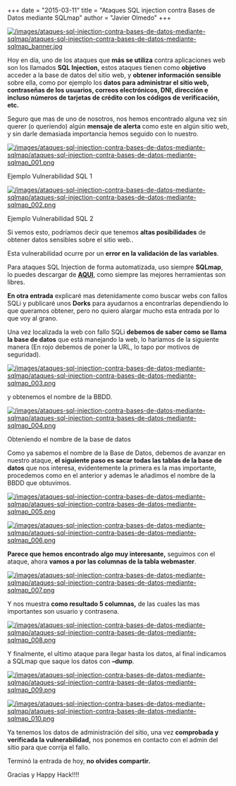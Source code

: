+++
date = "2015-03-11"
title = "Ataques SQL injection contra Bases de Datos mediante SQLmap"
author = "Javier Olmedo"
+++

[![/images/ataques-sql-injection-contra-bases-de-datos-mediante-sqlmap/ataques-sql-injection-contra-bases-de-datos-mediante-sqlmap_banner.jpg](/images/ataques-sql-injection-contra-bases-de-datos-mediante-sqlmap/ataques-sql-injection-contra-bases-de-datos-mediante-sqlmap_banner.jpg)](/images/ataques-sql-injection-contra-bases-de-datos-mediante-sqlmap/ataques-sql-injection-contra-bases-de-datos-mediante-sqlmap_banner.jpg)

Hoy en día, uno de los ataques que **más se utiliza** contra aplicaciones web son los llamados **SQL Injection,** estos ataques tienen como **objetivo** acceder a la base de datos del sitio web, y **obtener información sensible** sobre ella, como por ejemplo los **datos para administrar el sitio web, contraseñas de los usuarios, correos electrónicos, DNI, dirección e incluso números de tarjetas de crédito con los códigos de verificación, etc.**

Seguro que mas de uno de nosotros, nos hemos encontrado alguna vez sin querer (o queriendo) algún **mensaje de alerta** como este en algún sitio web, y sin darle demasiada importancia hemos seguido con lo nuestro.

[![/images/ataques-sql-injection-contra-bases-de-datos-mediante-sqlmap/ataques-sql-injection-contra-bases-de-datos-mediante-sqlmap_001.png](/images/ataques-sql-injection-contra-bases-de-datos-mediante-sqlmap/ataques-sql-injection-contra-bases-de-datos-mediante-sqlmap_001.png)](/images/ataques-sql-injection-contra-bases-de-datos-mediante-sqlmap/ataques-sql-injection-contra-bases-de-datos-mediante-sqlmap_001.png)

Ejemplo Vulnerabilidad SQL 1

[![/images/ataques-sql-injection-contra-bases-de-datos-mediante-sqlmap/ataques-sql-injection-contra-bases-de-datos-mediante-sqlmap_002.png](/images/ataques-sql-injection-contra-bases-de-datos-mediante-sqlmap/ataques-sql-injection-contra-bases-de-datos-mediante-sqlmap_002.png)](/images/ataques-sql-injection-contra-bases-de-datos-mediante-sqlmap/ataques-sql-injection-contra-bases-de-datos-mediante-sqlmap_002.png)

Ejemplo Vulnerabilidad SQL 2

Si vemos esto, podríamos decir que tenemos **altas posibilidades** de obtener datos sensibles sobre el sitio web..

Esta vulnerabilidad ocurre por un **error en la validación de las variables**.

Para ataques SQL Injection de forma automatizada, uso siempre **SQLmap**, lo puedes descargar de **[AQUI](https://github.com/sqlmapproject/sqlmap)**, como siempre las mejores herramientas son libres.

**En otra entrada** explicaré mas detenidamente como buscar webs con fallos SQLi y publicaré unos **Dorks** para ayudarnos a encontrarlas dependiendo lo que queramos obtener, pero no quiero alargar mucho esta entrada por lo que voy al grano.

Una vez localizada la web con fallo SQLi **debemos de saber como se llama la base de datos** que está manejando la web, lo haríamos de la siguiente manera (En rojo debemos de poner la URL, lo tapo por motivos de seguridad).

[![/images/ataques-sql-injection-contra-bases-de-datos-mediante-sqlmap/ataques-sql-injection-contra-bases-de-datos-mediante-sqlmap_003.png](/images/ataques-sql-injection-contra-bases-de-datos-mediante-sqlmap/ataques-sql-injection-contra-bases-de-datos-mediante-sqlmap_003.png)](/images/ataques-sql-injection-contra-bases-de-datos-mediante-sqlmap/ataques-sql-injection-contra-bases-de-datos-mediante-sqlmap_003.png)

y obtenemos el nombre de la BBDD.

[![/images/ataques-sql-injection-contra-bases-de-datos-mediante-sqlmap/ataques-sql-injection-contra-bases-de-datos-mediante-sqlmap_004.png](/images/ataques-sql-injection-contra-bases-de-datos-mediante-sqlmap/ataques-sql-injection-contra-bases-de-datos-mediante-sqlmap_004.png)](/images/ataques-sql-injection-contra-bases-de-datos-mediante-sqlmap/ataques-sql-injection-contra-bases-de-datos-mediante-sqlmap_004.png)

Obteniendo el nombre de la base de datos

Como ya sabemos el nombre de la Base de Datos, debemos de avanzar en nuestro ataque, **el siguiente paso es sacar todas las tablas de la base de datos** que nos interesa, evidentemente la primera es la mas importante, procedemos como en el anterior y ademas le añadimos el nombre de la BBDD que obtuvimos.

[![/images/ataques-sql-injection-contra-bases-de-datos-mediante-sqlmap/ataques-sql-injection-contra-bases-de-datos-mediante-sqlmap_005.png](/images/ataques-sql-injection-contra-bases-de-datos-mediante-sqlmap/ataques-sql-injection-contra-bases-de-datos-mediante-sqlmap_005.png)](/images/ataques-sql-injection-contra-bases-de-datos-mediante-sqlmap/ataques-sql-injection-contra-bases-de-datos-mediante-sqlmap_005.png)

[![/images/ataques-sql-injection-contra-bases-de-datos-mediante-sqlmap/ataques-sql-injection-contra-bases-de-datos-mediante-sqlmap_006.png](/images/ataques-sql-injection-contra-bases-de-datos-mediante-sqlmap/ataques-sql-injection-contra-bases-de-datos-mediante-sqlmap_006.png)](/images/ataques-sql-injection-contra-bases-de-datos-mediante-sqlmap/ataques-sql-injection-contra-bases-de-datos-mediante-sqlmap_006.png)

**Parece que hemos encontrado algo muy interesante,** seguimos con el ataque, ahora **vamos a por las columnas de la tabla webmaster**.

[![/images/ataques-sql-injection-contra-bases-de-datos-mediante-sqlmap/ataques-sql-injection-contra-bases-de-datos-mediante-sqlmap_007.png](/images/ataques-sql-injection-contra-bases-de-datos-mediante-sqlmap/ataques-sql-injection-contra-bases-de-datos-mediante-sqlmap_007.png)](/images/ataques-sql-injection-contra-bases-de-datos-mediante-sqlmap/ataques-sql-injection-contra-bases-de-datos-mediante-sqlmap_007.png)

Y nos muestra **como resultado 5 columnas,** de las cuales las mas importantes son usuario y contrasena.

[![/images/ataques-sql-injection-contra-bases-de-datos-mediante-sqlmap/ataques-sql-injection-contra-bases-de-datos-mediante-sqlmap_008.png](/images/ataques-sql-injection-contra-bases-de-datos-mediante-sqlmap/ataques-sql-injection-contra-bases-de-datos-mediante-sqlmap_008.png)](/images/ataques-sql-injection-contra-bases-de-datos-mediante-sqlmap/ataques-sql-injection-contra-bases-de-datos-mediante-sqlmap_008.png)

Y finalmente, el ultimo ataque para llegar hasta los datos, al final indicamos a SQLmap que saque los datos con **–dump**.

[![/images/ataques-sql-injection-contra-bases-de-datos-mediante-sqlmap/ataques-sql-injection-contra-bases-de-datos-mediante-sqlmap_009.png](/images/ataques-sql-injection-contra-bases-de-datos-mediante-sqlmap/ataques-sql-injection-contra-bases-de-datos-mediante-sqlmap_009.png)](/images/ataques-sql-injection-contra-bases-de-datos-mediante-sqlmap/ataques-sql-injection-contra-bases-de-datos-mediante-sqlmap_009.png)

[![/images/ataques-sql-injection-contra-bases-de-datos-mediante-sqlmap/ataques-sql-injection-contra-bases-de-datos-mediante-sqlmap_010.png](/images/ataques-sql-injection-contra-bases-de-datos-mediante-sqlmap/ataques-sql-injection-contra-bases-de-datos-mediante-sqlmap_010.png)](/images/ataques-sql-injection-contra-bases-de-datos-mediante-sqlmap/ataques-sql-injection-contra-bases-de-datos-mediante-sqlmap_010.png)

Ya tenemos los datos de administración del sitio, una vez **comprobada y verificada la vulnerabilidad,** nos ponemos en contacto con el admin del sitio para que corrija el fallo.

Terminó la entrada de hoy, **no olvides compartir.**

Gracias y Happy Hack!!!!